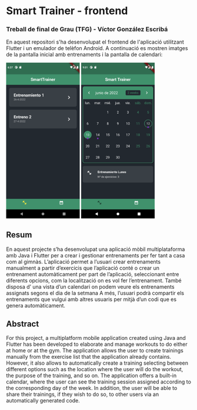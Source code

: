 # Smart Trainer - frontend

### Treball de final de Grau (TFG) - Víctor González Escribá

En aquest repositori s'ha desenvolupat el frontend de l'aplicació utilitzant Flutter i un
emulador de telèfon Android.
A continuació es mostren imatges de la pantalla inicial amb entrenaments i la pantalla de calendari:

<p float="left">
<img src="images/inicio.png" width="200" />
<img src="images/calendario.png" width="200" />

</p>

## Resum
En aquest projecte s’ha desenvolupat una aplicació mòbil multiplataforma amb Java i Flutter per a crear i gestionar
entrenaments per fer tant a casa com al gimnàs. L’aplicació permet a l’usuari crear entrenaments manualment a partir
d’exercicis que l’aplicació conté o crear un entrenament automàticament per part de l’aplicació, seleccionant entre diferents
opcions, com la localització on es vol fer l’entrenament. També disposa d’ una vista d’un calendari on podem veure els
entrenaments assignats segons el dia de la setmana A més, l’usuari podrà compartir els entrenaments que vulgui amb altres
usuaris per mitjà d’un codi que es genera automàticament.

## Abstract
For this project, a multiplatform mobile application created using Java and Flutter has been developed to elaborate
and manage workouts to do either at home or at the gym. The application allows the user to create trainings manually from the
exercise list that the application already contains. However, it also allows to automatically create a training selecting between
different options such as the location where the user will do the workout, the purpose of the training, and so on. The application
offers a built-in calendar, where the user can see the training session assigned according to the corresponding day of the week.
In addition, the user will be able to share their trainings, if they wish to do so, to other users via an automatically generated code.

